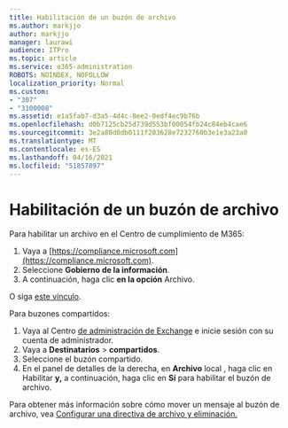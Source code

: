 ```yaml
---
title: Habilitación de un buzón de archivo
ms.author: markjjo
author: markjjo
manager: laurawi
audience: ITPro
ms.topic: article
ms.service: o365-administration
ROBOTS: NOINDEX, NOFOLLOW
localization_priority: Normal
ms.custom:
- "307"
- "3100008"
ms.assetid: e1a5fab7-d3a5-4d4c-8ee2-0edf4ec9b76b
ms.openlocfilehash: d0b7125cb25d739d553bf00054fb24c84eb4cae6
ms.sourcegitcommit: 3e2a80d0db0111f203628e7232760b3e1e3a23a0
ms.translationtype: MT
ms.contentlocale: es-ES
ms.lasthandoff: 04/16/2021
ms.locfileid: "51857897"
---
```

# <a name="enable-an-archive-mailbox"></a>Habilitación de un buzón de archivo

Para habilitar un archivo en el Centro de cumplimiento de M365:

1. Vaya a [https://compliance.microsoft.com](https://compliance.microsoft.com).
2. Seleccione **Gobierno de la información**.
3. A continuación, haga clic **en la opción** Archivo.

O siga [este vínculo](https://sip.compliance.microsoft.com/informationgovernance?viewid=archive).  

Para buzones compartidos:

1. Vaya al Centro [de administración de Exchange](https://outlook.office365.com/ecp) e inicie sesión con su cuenta de administrador.
2. Vaya a **Destinatarios**  >  **compartidos**.
3. Seleccione el buzón compartido.
4. En el panel de detalles de la derecha, en **Archivo** local , haga clic en Habilitar **y,** a continuación, haga clic en **Sí** para habilitar el buzón de archivo.

Para obtener más información sobre cómo mover un mensaje al buzón de archivo, vea [Configurar una directiva de archivo y eliminación.](https://docs.microsoft.com//office365/securitycompliance/set-up-an-archive-and-deletion-policy-for-mailboxes)
